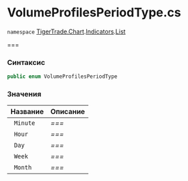 
# VolumeProfilesPeriodType.cs
`namespace` [TigerTrade.Chart](../../../../../TigerTrade.Chart.md).[Indicators](../../../../../TigerTrade.Chart/Indicators.md).[List](../../../../../TigerTrade.Chart/Indicators/List.md)



===

### Синтаксис
```csharp
public enum VolumeProfilesPeriodType
```


### Значения
| Название | Описание |
| --- | --- |
| ` Minute` | *===* |
| ` Hour` | *===* |
| ` Day` | *===* |
| ` Week` | *===* |
| ` Month` | *===* |



